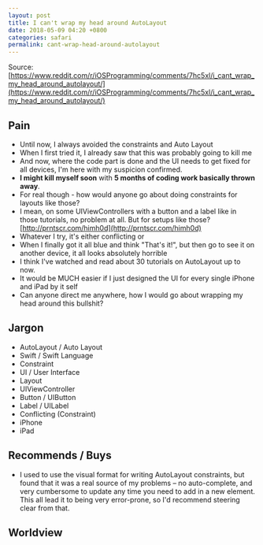 ```yaml
---
layout: post
title: I can't wrap my head around AutoLayout
date: 2018-05-09 04:20 +0800
categories: safari
permalink: cant-wrap-head-around-autolayout
---
```


Source: [https://www.reddit.com/r/iOSProgramming/comments/7hc5xl/i_cant_wrap_my_head_around_autolayout/](https://www.reddit.com/r/iOSProgramming/comments/7hc5xl/i_cant_wrap_my_head_around_autolayout/)

## Pain

- Until now, I always avoided the constraints and Auto Layout
- When I first tried it, I already saw that this was probably going to kill me
- And now, where the code part is done and the UI needs to get fixed for all devices, I'm here with my suspicion confirmed. 
- **I might kill myself soon** with **5 months of coding work basically thrown away**.
- For real though - how would anyone go about doing constraints for layouts like those?
- I mean, on some UIViewControllers with a button and a label like in those tutorials, no problem at all. But for setups like those? [http://prntscr.com/himh0d](http://prntscr.com/himh0d)
- Whatever I try, it's either conflicting or
- When I finally got it all blue and think "That's it!", but then go to see it on another device, it all looks absolutely horrible
- I think I've watched and read about 30 tutorials on AutoLayout up to now.
- It would be MUCH easier if I just designed the UI for every single iPhone and iPad by it self
- Can anyone direct me anywhere, how I would go about wrapping my head around this bullshit?

## Jargon

- AutoLayout / Auto Layout
- Swift / Swift Language
- Constraint
- UI / User Interface
- Layout
- UIViewController
- Button / UIButton
- Label / UILabel
- Conflicting (Constraint)
- iPhone
- iPad

## Recommends / Buys
- I used to use the visual format for writing AutoLayout constraints, but found that it was a real source of my problems – no auto-complete, and very cumbersome to update any time you need to add in a new element. This all lead it to being very error-prone, so I'd recommend steering clear from that.


## Worldview